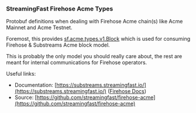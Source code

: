 ### StreamingFast Firehose Acme Types

Protobuf definitions when dealing with Firehose Acme chain(s) like Acme Mainnet and Acme Testnet.

Foremost, this provides [sf.acme.types.v1.Block](https://buf.build/streamingfast/firehose-acme/docs/main:sf.acme.type.v1#sf.acme.type.v1.Block) which is used for consuming Firehose & Substreams Acme block model.

This is probably the only model you should really care about, the rest are meant for internal communications for Firehose operators.

Useful links:

- Documentation: [https://substreams.streamingfast.io/](https://substreams.streamingfast.io/) ([Firehose Docs](https://firehose.streamingfast.io/))
- Source: [https://github.com/streamingfast/firehose-acme](https://github.com/streamingfast/firehose-acme)
